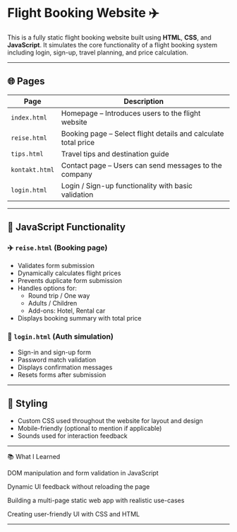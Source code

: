 # Flight Booking Website ✈️

This is a fully static flight booking website built using **HTML**, **CSS**, and **JavaScript**. It simulates the core functionality of a flight booking system including login, sign-up, travel planning, and price calculation.

---

## 🌐 Pages

| Page        | Description |
|-------------|-------------|
| `index.html` | Homepage – Introduces users to the flight website |
| `reise.html` | Booking page – Select flight details and calculate total price |
| `tips.html`  | Travel tips and destination guide |
| `kontakt.html` | Contact page – Users can send messages to the company |
| `login.html`  | Login / Sign-up functionality with basic validation |

---

## 🧠 JavaScript Functionality

### ✈️ `reise.html` (Booking page)

- Validates form submission
- Dynamically calculates flight prices
- Prevents duplicate form submission
- Handles options for:
  - Round trip / One way
  - Adults / Children
  - Add-ons: Hotel, Rental car
- Displays booking summary with total price

### 🔐 `login.html` (Auth simulation)

- Sign-in and sign-up form
- Password match validation
- Displays confirmation messages
- Resets forms after submission

---

## 🎨 Styling

- Custom CSS used throughout the website for layout and design
- Mobile-friendly (optional to mention if applicable)
- Sounds used for interaction feedback

---

📚 What I Learned

DOM manipulation and form validation in JavaScript

Dynamic UI feedback without reloading the page

Building a multi-page static web app with realistic use-cases

Creating user-friendly UI with CSS and HTML

---
